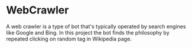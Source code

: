 # WebCrawler
A web crawler is a type of bot that's typically operated by search engines like Google and Bing. In this project the bot finds the philosophy by repeated clicking on random tag in Wikipedia page. 
